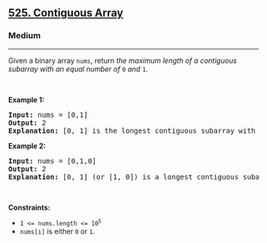 <h2><a href="https://leetcode.com/problems/contiguous-array/?show=1">525. Contiguous Array</a></h2><h3>Medium</h3><hr><p>Given a binary array <code>nums</code>, return <em>the maximum length of a contiguous subarray with an equal number of </em><code>0</code><em> and </em><code>1</code>.</p>

<p>&nbsp;</p>
<p><strong class="example">Example 1:</strong></p>

<pre>
<strong>Input:</strong> nums = [0,1]
<strong>Output:</strong> 2
<strong>Explanation:</strong> [0, 1] is the longest contiguous subarray with an equal number of 0 and 1.
</pre>

<p><strong class="example">Example 2:</strong></p>

<pre>
<strong>Input:</strong> nums = [0,1,0]
<strong>Output:</strong> 2
<strong>Explanation:</strong> [0, 1] (or [1, 0]) is a longest contiguous subarray with equal number of 0 and 1.
</pre>

<p>&nbsp;</p>
<p><strong>Constraints:</strong></p>

<ul>
	<li><code>1 &lt;= nums.length &lt;= 10<sup>5</sup></code></li>
	<li><code>nums[i]</code> is either <code>0</code> or <code>1</code>.</li>
</ul>

